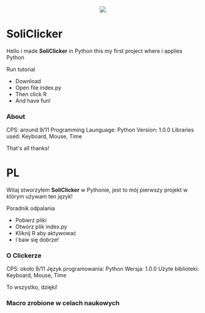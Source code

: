 <center>
  <img src="https://wakatime.com/badge/github/SolindekDev/SoliClicker.svg">
 </center>

# SoliClicker

Hello i made **SoliClicker** in Python this my first project where i applies Python

Run tutorial

* Download
* Open file index.py
* Then click R 
* And have fun!

### About

CPS: around 9/11
Programming Launguage: Python
Version: 1.0.0
Libraries used: Keyboard, Mouse, Time

That's all thanks!

# PL

Witaj stworzyłem **SoliClicker** w Pythonie, jest to mój pierwszy projekt w którym używam ten język!

Poradnik odpalania

* Pobierz pliki
* Otwórz plik index.py
* Kliknij R aby aktywować
* I baw się dobrze!

### O Clickerze

CPS: około 9/11
Język programowania: Python
Wersja: 1.0.0
Użyte biblioteki: Keyboard, Mouse, Time

To wszystko, dzięki!

### Macro zrobione w celach naukowych
